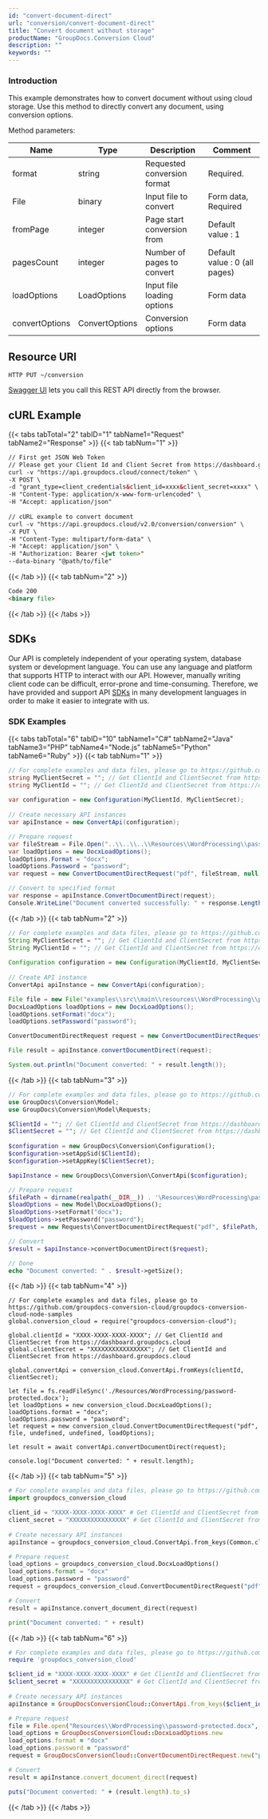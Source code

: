 ```yaml
---
id: "convert-document-direct"
url: "conversion/convert-document-direct"
title: "Convert document without storage"
productName: "GroupDocs.Conversion Cloud"
description: ""
keywords: ""
---
```

### Introduction ###

This example demonstrates how to convert document without using cloud storage. Use this method to directly convert any document, using conversion options.

Method parameters:

|Name|Type|Description|Comment
|---|---|---|---
|format|string|Requested conversion format|Required.
|File|binary|Input file to convert|Form data, Required
|fromPage|integer|Page start conversion from|Default value : 1
|pagesCount|integer|Number of pages to convert|Default value : 0 (all pages)
|loadOptions|LoadOptions|Input file loading options|Form data
|convertOptions|ConvertOptions|Conversion options|Form data

## Resource URI ##

```HTTP PUT ~/conversion```

[Swagger UI](https://apireference-qa.groupdocs.cloud/v2/conversion/#/Convert/ConvertDocumentDirect) lets you call this REST API directly from the browser.

## cURL Example ##

{{< tabs tabTotal="2" tabID="1" tabName1="Request" tabName2="Response" >}} {{< tab tabNum="1" >}}

```html
// First get JSON Web Token
// Please get your Client Id and Client Secret from https://dashboard.groupdocs.cloud/applications. Kindly place Client Id in "client_id" and Client Secret in "client_secret" argument.
curl -v "https://api.groupdocs.cloud/connect/token" \
-X POST \
-d "grant_type=client_credentials&client_id=xxxx&client_secret=xxxx" \
-H "Content-Type: application/x-www-form-urlencoded" \
-H "Accept: application/json"
  
// cURL example to convert document
curl -v "https://api.groupdocs.cloud/v2.0/conversion/conversion" \
-X PUT \
-H "Content-Type: multipart/form-data" \
-H "Accept: application/json" \
-H "Authorization: Bearer <jwt token>"
--data-binary "@path/to/file"
```

{{< /tab >}} {{< tab tabNum="2" >}}

```html
Code 200
<binary file>
```

{{< /tab >}} {{< /tabs >}}

## SDKs ##

Our API is completely independent of your operating system, database system or development language. You can use any language and platform that supports HTTP to interact with our API. However, manually writing client code can be difficult, error-prone and time-consuming. Therefore, we have provided and support API [SDKs](https://github.com/groupdocs-conversion-cloud) in many development languages in order to make it easier to integrate with us.

### SDK Examples ###

{{< tabs tabTotal="6" tabID="10" tabName1="C#" tabName2="Java" tabName3="PHP" tabName4="Node.js" tabName5="Python" tabName6="Ruby" >}} {{< tab tabNum="1" >}}

```csharp
// For complete examples and data files, please go to https://github.com/groupdocs-conversion-cloud/groupdocs-conversion-cloud-dotnet-samples
string MyClientSecret = ""; // Get ClientId and ClientSecret from https://dashboard.groupdocs.cloud
string MyClientId = ""; // Get ClientId and ClientSecret from https://dashboard.groupdocs.cloud
  
var configuration = new Configuration(MyClientId, MyClientSecret);
  
// Create necessary API instances
var apiInstance = new ConvertApi(configuration);

// Prepare request
var fileStream = File.Open("..\\..\\..\\Resources\\WordProcessing\\password-protected.docx", FileMode.Open);
var loadOptions = new DocxLoadOptions();
loadOptions.Format = "docx";
loadOptions.Password = "password";
var request = new ConvertDocumentDirectRequest("pdf", fileStream, null, null, loadOptions);

// Convert to specified format
var response = apiInstance.ConvertDocumentDirect(request);
Console.WriteLine("Document converted successfully: " + response.Length);
```

{{< /tab >}} {{< tab tabNum="2" >}}

```java
// For complete examples and data files, please go to https://github.com/groupdocs-conversion-cloud/groupdocs-conversion-cloud-java-samples
String MyClientSecret = ""; // Get ClientId and ClientSecret from https://dashboard.groupdocs.cloud
String MyClientId = ""; // Get ClientId and ClientSecret from https://dashboard.groupdocs.cloud
  
Configuration configuration = new Configuration(MyClientId, MyClientSecret);
  
// Create API instance
ConvertApi apiInstance = new ConvertApi(configuration);

File file = new File("examples\\src\\main\\resources\\WordProcessing\\password-protected.docx");
DocxLoadOptions loadOptions = new DocxLoadOptions();
loadOptions.setFormat("docx");
loadOptions.setPassword("password");

ConvertDocumentDirectRequest request = new ConvertDocumentDirectRequest("pdf", file, 1, 0, loadOptions, null); // all pages

File result = apiInstance.convertDocumentDirect(request);

System.out.println("Document converted: " + result.length());
```

{{< /tab >}} {{< tab tabNum="3" >}}

```php
// For complete examples and data files, please go to https://github.com/groupdocs-conversion-cloud/groupdocs-conversion-cloud-php-samples
use GroupDocs\Conversion\Model;
use GroupDocs\Conversion\Model\Requests;

$ClientId = ""; // Get ClientId and ClientSecret from https://dashboard.groupdocs.cloud
$ClientSecret = ""; // Get ClientId and ClientSecret from https://dashboard.groupdocs.cloud
  
$configuration = new GroupDocs\Conversion\Configuration();
$configuration->setAppSid($ClientId);
$configuration->setAppKey($ClientSecret);

$apiInstance = new GroupDocs\Conversion\ConvertApi($configuration);

// Prepare request
$filePath = dirname(realpath(__DIR__)) . '\Resources\WordProcessing\password-protected.docx';
$loadOptions = new Model\DocxLoadOptions();
$loadOptions->setFormat("docx");
$loadOptions->setPassword("password");        
$request = new Requests\ConvertDocumentDirectRequest("pdf", $filePath, null, null, $loadOptions);

// Convert
$result = $apiInstance->convertDocumentDirect($request);

// Done
echo "Document converted: " . $result->getSize();
```

{{< /tab >}} {{< tab tabNum="4" >}}

```node
// For complete examples and data files, please go to https://github.com/groupdocs-conversion-cloud/groupdocs-conversion-cloud-node-samples
global.conversion_cloud = require("groupdocs-conversion-cloud");

global.clientId = "XXXX-XXXX-XXXX-XXXX"; // Get ClientId and ClientSecret from https://dashboard.groupdocs.cloud
global.clientSecret = "XXXXXXXXXXXXXXXX"; // Get ClientId and ClientSecret from https://dashboard.groupdocs.cloud
  
global.convertApi = conversion_cloud.ConvertApi.fromKeys(clientId, clientSecret);

let file = fs.readFileSync('./Resources/WordProcessing/password-protected.docx');
let loadOptions = new conversion_cloud.DocxLoadOptions();
loadOptions.format = "docx";
loadOptions.password = "password";
let request = new conversion_cloud.ConvertDocumentDirectRequest("pdf", file, undefined, undefined, loadOptions);

let result = await convertApi.convertDocumentDirect(request);

console.log("Document converted: " + result.length);
```

{{< /tab >}} {{< tab tabNum="5" >}}

```python
# For complete examples and data files, please go to https://github.com/groupdocs-conversion-cloud/groupdocs-conversion-cloud-python-samples
import groupdocs_conversion_cloud

client_id = "XXXX-XXXX-XXXX-XXXX" # Get ClientId and ClientSecret from https://dashboard.groupdocs.cloud
client_secret = "XXXXXXXXXXXXXXXX" # Get ClientId and ClientSecret from https://dashboard.groupdocs.cloud
  
# Create necessary API instances
apiInstance = groupdocs_conversion_cloud.ConvertApi.from_keys(Common.client_id, Common.client_secret)

# Prepare request
load_options = groupdocs_conversion_cloud.DocxLoadOptions()
load_options.format = "docx"
load_options.password = "password"
request = groupdocs_conversion_cloud.ConvertDocumentDirectRequest("pdf", "Resources\\WordProcessing\\password-protected.docx", None, None, load_options)

# Convert
result = apiInstance.convert_document_direct(request)

print("Document converted: " + result)
```

{{< /tab >}} {{< tab tabNum="6" >}}

```ruby
# For complete examples and data files, please go to https://github.com/groupdocs-conversion-cloud/groupdocs-conversion-cloud-ruby-samples
require 'groupdocs_conversion_cloud'

$client_id = "XXXX-XXXX-XXXX-XXXX" # Get ClientId and ClientSecret from https://dashboard.groupdocs.cloud
$client_secret = "XXXXXXXXXXXXXXXX" # Get ClientId and ClientSecret from https://dashboard.groupdocs.cloud
  
# Create necessary API instances
apiInstance = GroupDocsConversionCloud::ConvertApi.from_keys($client_id, $client_secret)

# Prepare request
file = File.open("Resources\\WordProcessing\\password-protected.docx", "r")
load_options = GroupDocsConversionCloud::DocxLoadOptions.new
load_options.format = "docx"
load_options.password = "password"
request = GroupDocsConversionCloud::ConvertDocumentDirectRequest.new("pdf", file, nil, nil, load_options)

# Convert
result = apiInstance.convert_document_direct(request)

puts("Document converted: " + (result.length).to_s)
```

{{< /tab >}} {{< /tabs >}}
